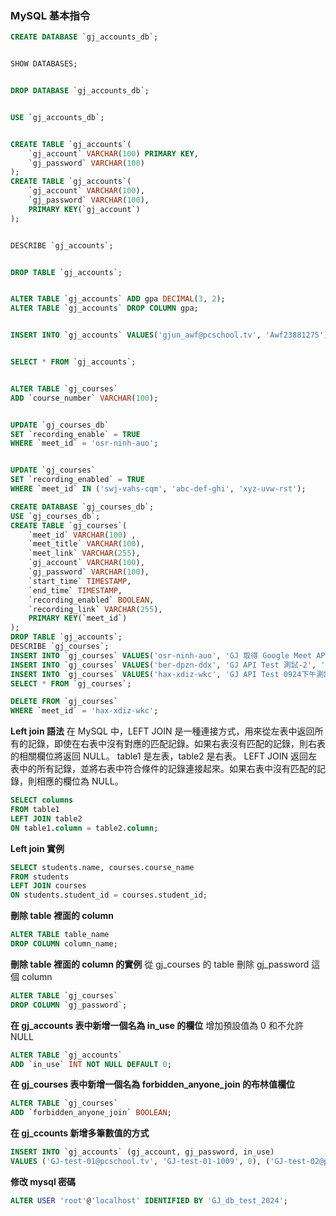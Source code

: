 ### MySQL 基本指令

```sql
CREATE DATABASE `gj_accounts_db`;


SHOW DATABASES;


DROP DATABASE `gj_accounts_db`;


USE `gj_accounts_db`;


CREATE TABLE `gj_accounts`(
	`gj_account` VARCHAR(100) PRIMARY KEY,
    `gj_password` VARCHAR(100)
);
CREATE TABLE `gj_accounts`(
	`gj_account` VARCHAR(100),
    `gj_password` VARCHAR(100),
    PRIMARY KEY(`gj_account`)
);


DESCRIBE `gj_accounts`;


DROP TABLE `gj_accounts`;


ALTER TABLE `gj_accounts` ADD gpa DECIMAL(3, 2);
ALTER TABLE `gj_accounts` DROP COLUMN gpa;


INSERT INTO `gj_accounts` VALUES('gjun_awf@pcschool.tv', 'Awf23881275');


SELECT * FROM `gj_accounts`;


ALTER TABLE `gj_courses`
ADD `course_number` VARCHAR(100);


UPDATE `gj_courses_db`
SET `recording_enable` = TRUE
WHERE `meet_id` = 'osr-ninh-auo';


UPDATE `gj_courses`
SET `recording_enabled` = TRUE
WHERE `meet_id` IN ('swj-vahs-cqm', 'abc-def-ghi', 'xyz-uvw-rst');

```

```sql
CREATE DATABASE `gj_courses_db`;
USE `gj_courses_db`;
CREATE TABLE `gj_courses`(
	`meet_id` VARCHAR(100) ,
    `meet_title` VARCHAR(100),
    `meet_link` VARCHAR(255),
    `gj_account` VARCHAR(100),
    `gj_password` VARCHAR(100),
    `start_time` TIMESTAMP,
    `end_time` TIMESTAMP,
    `recording_enabled` BOOLEAN,
    `recording_link` VARCHAR(255),
    PRIMARY KEY(`meet_id`)
);
DROP TABLE `gj_accounts`;
DESCRIBE `gj_courses`;
INSERT INTO `gj_courses` VALUES('osr-ninh-auo', 'GJ 取得 Google Meet API', 'https://meet.google.com/osr-ninh-auo', 'gjun_awf@pcschool.tv', 'Awf23881275', '2024-09-23 17:30:00', '2024-09-23 18:00:00', TRUE, 'https://drive.google.com/file/d/1XUtdfsnBBUhnnLzKkGXdswe934xvfJ_7/view?usp=drive_link');
INSERT INTO `gj_courses` VALUES('ber-dpzn-ddx', 'GJ API Test 測試-2', 'https://meet.google.com/ber-dpzn-ddx', 'gjun_awf@pcschool.tv', 'Awf23881275', '2024-09-24 11:10:00', '2024-09-24 11:50:00', FALSE, NULL);
INSERT INTO `gj_courses` VALUES('hax-xdiz-wkc', 'GJ API Test 0924下午測試', 'https://meet.google.com/hax-xdiz-wkc', 'gjun_awf@pcschool.tv', 'Awf23881275', '2024-09-24 13:25:00', '2024-09-24 14:55:00', TRUE, 'https://drive.google.com/file/d/1c63pwYHhQQFfHqvTWqnzomm288C8kLjx/view');
SELECT * FROM `gj_courses`;

DELETE FROM `gj_courses`
WHERE `meet_id` = 'hax-xdiz-wkc';
```

**Left join 語法**
在 MySQL 中，LEFT JOIN 是一種連接方式，用來從左表中返回所有的記錄，即使在右表中沒有對應的匹配記錄。如果右表沒有匹配的記錄，則右表的相關欄位將返回 NULL。
table1 是左表，table2 是右表。
LEFT JOIN 返回左表中的所有記錄，並將右表中符合條件的記錄連接起來。如果右表中沒有匹配的記錄，則相應的欄位為 NULL。

```sql
SELECT columns
FROM table1
LEFT JOIN table2
ON table1.column = table2.column;
```

**Left join 實例**

```sql
SELECT students.name, courses.course_name
FROM students
LEFT JOIN courses
ON students.student_id = courses.student_id;
```

**刪除 table 裡面的 column**

```sql
ALTER TABLE table_name
DROP COLUMN column_name;

```

**刪除 table 裡面的 column 的實例**
從 gj_courses 的 table 刪除 gj_password 這個 column

```sql
ALTER TABLE `gj_courses`
DROP COLUMN `gj_password`;
```

**在 gj_accounts 表中新增一個名為 in_use 的欄位**
增加預設值為 0 和不允許 NULL

```sql
ALTER TABLE `gj_accounts`
ADD `in_use` INT NOT NULL DEFAULT 0;
```

**在 gj_courses 表中新增一個名為 forbidden_anyone_join 的布林值欄位**

```sql
ALTER TABLE `gj_courses`
ADD `forbidden_anyone_join` BOOLEAN;
```

**在 gj_ccounts 新增多筆數值的方式**

```sql
INSERT INTO `gj_accounts` (gj_account, gj_password, in_use)
VALUES ('GJ-test-01@pcschool.tv', 'GJ-test-01-1009', 0), ('GJ-test-02@pcschool.tv', 'GJ-test-02-1009', 0), ('GJ-en-01@pcschool.tv', 'GJ-en-01-1009', 0), ('GJ-en-02@pcschool.tv', 'GJ-en-02-1009', 0), ('GJ-jp-01@pcschool.tv', 'GJ-jp-01-1009', 0), ('GJ-jp-02@pcschool.tv', 'GJ-jp-02-1009', 0), ('GJ-germany-01@pcschool.tv', 'GJ-germany-01-1009', 0), ('GJ-germany-02@pcschool.tv', 'GJ-germany-02-1009', 0);
```

**修改 mysql 密碼**

```sql
ALTER USER 'root'@'localhost' IDENTIFIED BY 'GJ_db_test_2024';
```
